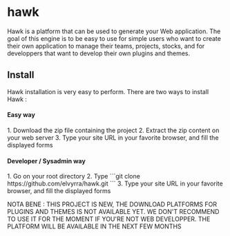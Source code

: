 # hawk
Hawk is a platform that can be used to generate your Web application. The goal of this engine is to be easy to use for simple users who want to create their own application to manage their teams, projects, stocks, and for developpers that want to develop their own plugins and themes.

## Install
Hawk installation is very easy to perform. There are two ways to install Hawk :

<h4> Easy way </h4>
1. Download the zip file containing the project
2. Extract the zip content on your web server
3. Type your site URL in your favorite browser, and fill the displayed forms

<h4> Developer / Sysadmin way </h4>
1. Go on your root directory
2. Type ```git clone  https://github.com/elvyrra/hawk.git ```
3. Type your site URL in your favorite browser, and fill the displayed forms

NOTA BENE : THIS PROJECT IS NEW, THE DOWNLOAD PLATFORMS FOR PLUGINS AND THEMES IS NOT AVAILABLE YET. WE DON'T RECOMMEND TO USE IT FOR THE MOMENT IF YOU'RE NOT WEB DEVELOPPER. THE PLATFORM WILL BE AVAILABLE IN THE NEXT FEW MONTHS

